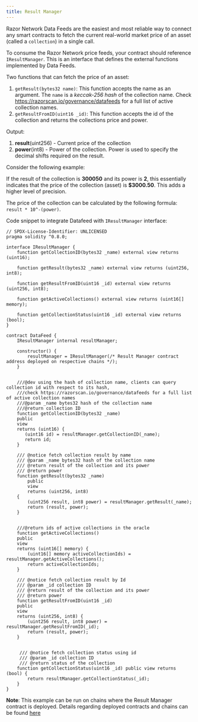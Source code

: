 ```yaml
---
title: Result Manager
---
```


Razor Network Data Feeds are the easiest and most reliable way to connect any smart contracts to fetch the current real-world market price of an asset (called a `collection`) in a single call.

To consume the Razor Network price feeds, your contract should reference `IResultManager`. This is an interface that defines the external functions implemented by Data Feeds.

Two functions that can fetch the price of an asset:

1. `getResult(bytes32 name)`: This function accepts the name as an argument. The `name` is a _keccak-256 hash_ of the collection name. Check https://razorscan.io/governance/datafeeds for a full list of active collection names.
2. `getResultFromID(uint16 _id)`: This function accepts the id of the collection and returns the collections price and power.

Output:

1. **result**(uint256) - Current price of the collection
2. **power**(int8) - Power of the collection. Power is used to specify the decimal shifts required on the result.

Consider the following example:

If the result of the collection is **300050** and its power is **2**, this essentially indicates that the price of the collection (asset) is **$3000.50**. This adds a higher level of precision.

The price of the collection can be calculated by the following formula: `result * 10^-(power)`.

Code snippet to integrate Datafeed with `IResultManager` interface:

```solidity
// SPDX-License-Identifier: UNLICENSED
pragma solidity ^0.8.0;

interface IResultManager {
    function getCollectionID(bytes32 _name) external view returns (uint16);

    function getResult(bytes32 _name) external view returns (uint256, int8);

    function getResultFromID(uint16 _id) external view returns (uint256, int8);

    function getActiveCollections() external view returns (uint16[] memory);

    function getCollectionStatus(uint16 _id) external view returns (bool);
}

contract DataFeed {
    IResultManager internal resultManager;

    constructor() {
        resultManager = IResultManager(/* Result Manager contract address deployed on respective chains */);
    }


    ///@dev using the hash of collection name, clients can query collection id with respect to its hash,
    ///check https://razorscan.io/governance/datafeeds for a full list of active collection names
    ///@param _name bytes32 hash of the collection name
    ///@return collection ID
    function getCollectionID(bytes32 _name)
    public
    view
    returns (uint16) {
       (uint16 id) = resultManager.getCollectionID(_name);
       return id;
    }

    /// @notice fetch collection result by name
    /// @param _name bytes32 hash of the collection name
    /// @return result of the collection and its power
    /// @return power
    function getResult(bytes32 _name)
        public
        view
        returns (uint256, int8)
    {
        (uint256 result, int8 power) = resultManager.getResult(_name);
        return (result, power);
    }


    ///@return ids of active collections in the oracle
    function getActiveCollections()
    public
    view
    returns (uint16[] memory) {
        (uint16[] memory activeCollectionIds) = resultManager.getActiveCollections();
        return activeCollectionIds;
    }

    /// @notice fetch collection result by Id
    /// @param _id collection ID
    /// @return result of the collection and its power
    /// @return power
    function getResultFromID(uint16 _id)
    public
    view
    returns (uint256, int8) {
        (uint256 result, int8 power) = resultManager.getResultFromID(_id);
        return (result, power);
    }


     /// @notice fetch collection status using id
     /// @param _id collection ID
     /// @return status of the collection
    function getCollectionStatus(uint16 _id) public view returns (bool) {
        return resultManager.getCollectionStatus(_id);
    }
}

```

**Note**: This example can be run on chains where the Result Manager contract is deployed. Details regarding deployed contracts and chains can be found [here](/docs/consume-data-feeds/introduction#contracts-and-chain-details)

